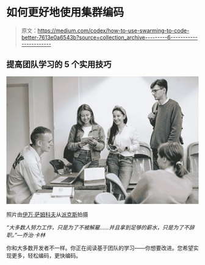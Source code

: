 # 如何更好地使用集群编码

> 原文：<https://medium.com/codex/how-to-use-swarming-to-code-better-7613e0a6543b?source=collection_archive---------6----------------------->

## 提高团队学习的 5 个实用技巧

![](img/c31afd3878c6aa9d424816b0aeb7aad6.png)

照片由[伊万·萨姆科夫](https://www.pexels.com/@ivan-samkov?utm_content=attributionCopyText&utm_medium=referral&utm_source=pexels)从[派克斯](https://www.pexels.com/photo/group-of-people-studying-together-5676744/?utm_content=attributionCopyText&utm_medium=referral&utm_source=pexels)拍摄

*“大多数人努力工作，只是为了不被解雇……并且拿到足够的薪水，只是为了不辞职。”—乔治·卡林*

你和大多数开发者不一样。你正在阅读基于团队的学习——你想要改进。您希望实现更多，轻松编码，更快编码。